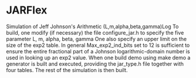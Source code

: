 # JARFlex
Simulation of Jeff Johnson's Arithmetic (L,m,alpha,beta,gamma)Log 
To build, one modify (if necessary) the file configure_jar.h to specify the five parameter L, m, alpha, beta, gamma
One also specify an upper limit on the size of the exp2 table. In general Max_exp2_ind_bits set to 12 is sufficient
to ensure the entire fractional part of a Johnson logarithmic-domain number is used in looking up an exp2 value.
When one build demo using    make demo
a generator is built and executed, providing the jar_type.h file together with four tables.
The rest of the simulation is then built.

